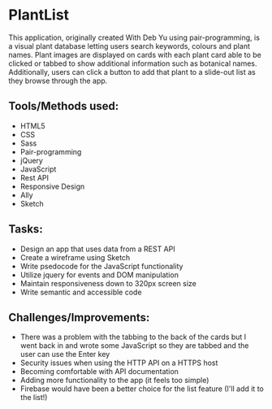 # PlantList

This application, originally created With Deb Yu using pair-programming, is a visual plant database letting users search keywords, colours and plant names. Plant images are displayed on cards with each plant card able to be clicked or tabbed to show additional information such as botanical names. Additionally, users can click a button to add that plant to a slide-out list as they browse through the app.

## Tools/Methods used:
- HTML5
- CSS
- Sass
- Pair-programming
- jQuery
- JavaScript
- Rest API
- Responsive Design
- Ally
- Sketch

## Tasks:
- Design an app that uses data from a REST API
- Create a wireframe using Sketch
- Write psedocode for the JavaScript functionality
- Utilize jquery for events and DOM manipulation
- Maintain responsiveness down to 320px screen size
- Write semantic and accessible code

## Challenges/Improvements:
- There was a problem with the tabbing to the back of the cards but I went back in and wrote some JavaScript so they are tabbed and the user can use the Enter key
- Security issues when using the HTTP API on a HTTPS host
- Becoming comfortable with API documentation
- Adding more functionality to the app (it feels too simple)
- Firebase would have been a better choice for the list feature (I'll add it to the list!)
